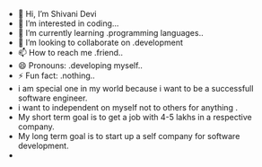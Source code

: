 - 👋 Hi, I’m Shivani Devi
- 👀 I’m interested in coding...
- 🌱 I’m currently learning .programming languages..
- 💞️ I’m looking to collaborate on .development
- 📫 How to reach me .friend..
- 😄 Pronouns: .developing myself..
- ⚡ Fun fact: .nothing..
- i am special one in my world because i want to be a successfull software engineer.
- i want to independent on myself not to others for anything .
- My short term goal is to get a job with 4-5 lakhs in a respective company.
- My long term goal is to start up a self company for software development.
- 

<!---
shivani9120/shivani9120 is a ✨ special ✨ repository because its `README.md` (this file) appears on your GitHub profile.
You can click the Preview link to take a look at your changes.
--->
